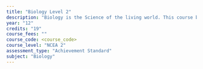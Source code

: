 ```yaml
---
title: "Biology Level 2"
description: "Biology is the Science of the living world. This course builds skills and knowledge to develop a deeper understanding of how the living world works."
year: "12"
credits: "19"
course_fees: ""
course_code: <course_code>
course_level: "NCEA 2"
assessment_type: "Achievement Standard"
subject: "Biology"
---
```

